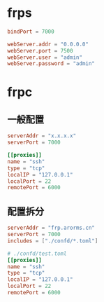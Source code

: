 # frps

```toml
bindPort = 7000

webServer.addr = "0.0.0.0"
webServer.port = 7500
webServer.user = "admin"
webServer.password = "admin"
```



# frpc

## 一般配置

```toml
serverAddr = "x.x.x.x"
serverPort = 7000

[[proxies]]
name = "ssh"
type = "tcp"
localIP = "127.0.0.1"
localPort = 22
remotePort = 6000
```



## 配置拆分

```toml
serverAddr = "frp.arorms.cn"
serverPort = 7000
includes = ["./confd/*.toml"]
```

```toml
# ./confd/test.toml
[[proxies]]
name = "ssh"
type = "tcp"
localIP = "127.0.0.1"
localPort = 22
remotePort = 6000
```

